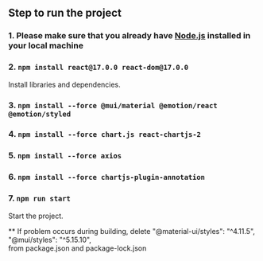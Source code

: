 ## Step to run the project

### 1. Please make sure that you already have [Node.js](https://nodejs.org/en/download/) installed in your local machine

### 2. `npm install react@17.0.0 react-dom@17.0.0`
Install libraries and dependencies.

### 3. `npm install --force @mui/material @emotion/react @emotion/styled`

### 4. `npm install --force chart.js react-chartjs-2`

### 5. `npm install --force axios`

### 6. `npm install --force chartjs-plugin-annotation`

### 7. `npm run start`
Start the project.


**
If problem occurs during building, delete
"@material-ui/styles": "^4.11.5",
"@mui/styles": "^5.15.10",  
from package.json and package-lock.json